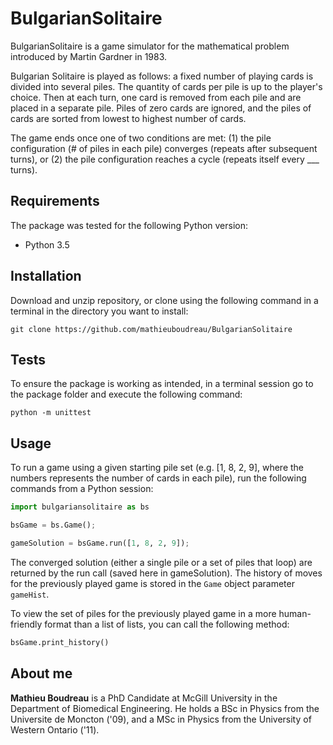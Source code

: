 # BulgarianSolitaire

BulgarianSolitaire is a game simulator for the mathematical problem introduced by Martin Gardner in 1983.

Bulgarian Solitaire is played as follows: a fixed number of playing cards is divided into several piles. The quantity of
cards per pile is up to the player's choice. Then at each turn, one card is removed from each pile and are placed in a
separate pile. Piles of zero cards are ignored, and the piles of cards are sorted from lowest to highest number of cards.

The game ends once one of two conditions are met: (1) the pile configuration (# of piles in each pile) converges (repeats
after subsequent turns), or (2) the pile configuration reaches a cycle (repeats itself every ___ turns).

## Requirements

The package was tested for the following Python version:

* Python 3.5

## Installation

Download and unzip repository, or clone using the following command in a terminal in the directory you want to install:

`git clone https://github.com/mathieuboudreau/BulgarianSolitaire`

## Tests

To ensure the package is working as intended, in a terminal session go to the package folder and execute the following
command:

`python -m unittest`

## Usage

To run a game using a given starting pile set (e.g. [1, 8, 2, 9], where the numbers represents the number of cards in each
pile), run the following commands from a Python session:

```python
import bulgariansolitaire as bs

bsGame = bs.Game();

gameSolution = bsGame.run([1, 8, 2, 9]);
```

The converged solution (either a single pile or a set of piles that loop) are returned by the run call (saved here in 
gameSolution). The history of moves for the previously played game is stored in the `Game` object parameter `gameHist`.

To view the set of piles for the previously played game in a more human-friendly format than a list of lists, you can call
the following method:

```python
bsGame.print_history()
```

## About me

**Mathieu Boudreau** is a PhD Candidate at McGill University in the Department of Biomedical Engineering.
He holds a BSc in Physics from the Universite de Moncton ('09), and a MSc in Physics from the University 
of Western Ontario ('11).

